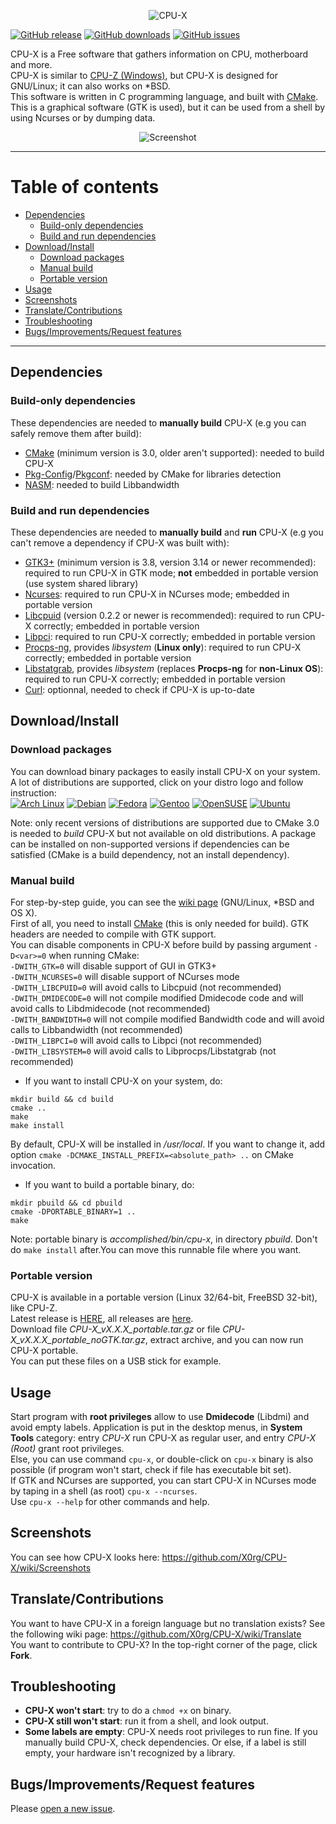 
<p align="center"><img src="https://github.com/X0rg/CPU-X/blob/master/data/icons/CPU-X_384x384.png" alt="CPU-X"></p>

[![GitHub release](https://img.shields.io/github/release/X0rg/CPU-X.svg)](https://github.com/X0rg/CPU-X)
[![GitHub downloads](https://img.shields.io/github/downloads/X0rg/CPU-X/latest/total.svg)](https://github.com/X0rg/CPU-X)
[![GitHub issues](https://img.shields.io/github/issues/X0rg/CPU-X.svg)](https://github.com/X0rg/CPU-X/issues)

CPU-X is a Free software that gathers information on CPU, motherboard and more.  
CPU-X is similar to [CPU-Z (Windows)](http://www.cpuid.com/softwares/cpu-z.html), but CPU-X is designed for GNU/Linux; it can also works on *BSD.  
This software is written in C programming language, and built with [CMake](http://www.cmake.org/).  
This is a graphical software (GTK is used), but it can be used from a shell by using Ncurses or by dumping data.

<p align="center"><img src="http://i.imgur.com/J6d04TP.png" alt="Screenshot"></p>

***

# Table of contents
* [Dependencies](#dependencies)
  * [Build-only dependencies](#build-only-dependencies)
  * [Build and run dependencies](#build-and-run-dependencies)
* [Download/Install](#downloadinstall)
  * [Download packages](#download-packages)
  * [Manual build](#manual-build)
  * [Portable version](#portable-version)
* [Usage](#usage)
* [Screenshots](#screenshots)
* [Translate/Contributions](#translatecontributions)
* [Troubleshooting](#troubleshooting)
* [Bugs/Improvements/Request features](#bugsimprovementsrequest-features)

***

## Dependencies

### Build-only dependencies

These dependencies are needed to **manually build** CPU-X (e.g you can safely remove them after build):
* [CMake](http://www.cmake.org/) (minimum version is 3.0, older aren't supported): needed to build CPU-X
* [Pkg-Config](http://www.freedesktop.org/wiki/Software/pkg-config/)/[Pkgconf](https://github.com/pkgconf/pkgconf): needed by CMake for libraries detection
* [NASM](http://www.nasm.us/): needed to build Libbandwidth


### Build and run dependencies

These dependencies are needed to **manually build** and **run** CPU-X (e.g you can't remove a dependency if CPU-X was built with):
* [GTK3+](http://www.gtk.org/) (minimum version is 3.8, version 3.14 or newer recommended): required to run CPU-X in GTK mode; **not** embedded in portable version (use system shared library)
* [Ncurses](http://www.gnu.org/software/ncurses/): required to run CPU-X in NCurses mode; embedded in portable version
* [Libcpuid](http://libcpuid.sourceforge.net/) (version 0.2.2 or newer is recommended): required to run CPU-X correctly; embedded in portable version
* [Libpci](http://mj.ucw.cz/sw/pciutils/): required to run CPU-X correctly; embedded in portable version
* [Procps-ng](http://sourceforge.net/projects/procps-ng/), provides *libsystem* (**Linux only**): required to run CPU-X correctly; embedded in portable version
* [Libstatgrab](http://www.i-scream.org/libstatgrab/), provides *libsystem* (replaces **Procps-ng** for **non-Linux OS**): required to run CPU-X correctly; embedded in portable version
* [Curl](http://curl.haxx.se/): optionnal, needed to check if CPU-X is up-to-date


## Download/Install

### Download packages

You can download binary packages to easily install CPU-X on your system. A lot of distributions are supported, click on your distro logo and follow instruction:  
[![Arch Linux](http://i.stack.imgur.com/ymaLV.png)](https://github.com/X0rg/CPU-X/wiki/%5BPackage%5D-Arch-Linux)
[![Debian](https://phrozensoft.com/uploads/2014/11/debian_logo.png)](https://github.com/X0rg/CPU-X/wiki/%5BPackage%5D-Debian)
[![Fedora](http://kivy.org/images/os_fedora.png)](https://github.com/X0rg/CPU-X/wiki/%5BPackage%5D-Fedora)
[![Gentoo](http://www.ltsp.org/images/distro/gentoo.png)](https://github.com/X0rg/CPU-X/wiki/%5BPackage%5D-Gentoo)
[![OpenSUSE](https://harmonyseq.files.wordpress.com/2010/10/opensuse-logo_design_mini.png)](https://github.com/X0rg/CPU-X/wiki/%5BPackage%5D-OpenSUSE)
[![Ubuntu](http://computriks.com/img/icon/ubuntu24.png)](https://github.com/X0rg/CPU-X/wiki/%5BPackage%5D-Ubuntu)

Note: only recent versions of distributions are supported due to CMake 3.0 is needed to *build* CPU-X but not available on old distributions. A package can be installed on non-supported versions if dependencies can be satisfied (CMake is a build dependency, not an install dependency).


### Manual build

For step-by-step guide, you can see the [wiki page](https://github.com/X0rg/CPU-X/wiki) (GNU/Linux, *BSD and OS X).  
First of all, you need to install [CMake](http://www.cmake.org/) (this is only needed for build).
GTK headers are needed to compile with GTK support.  
You can disable components in CPU-X before build by passing argument `-D<var>=0` when running CMake:  
`-DWITH_GTK=0` will disable support of GUI in GTK3+  
`-DWITH_NCURSES=0` will disable support of NCurses mode  
`-DWITH_LIBCPUID=0` will avoid calls to Libcpuid (not recommended)  
`-DWITH_DMIDECODE=0` will not compile modified Dmidecode code and will avoid calls to Libdmidecode (not recommended)  
`-DWITH_BANDWIDTH=0` will not compile modified Bandwidth code and will avoid calls to Libbandwidth (not recommended)  
`-DWITH_LIBPCI=0` will avoid calls to Libpci (not recommended)  
`-DWITH_LIBSYSTEM=0` will avoid calls to Libprocps/Libstatgrab (not recommended)  

* If you want to install CPU-X on your system, do:
```
mkdir build && cd build
cmake ..
make
make install
```
By default, CPU-X will be installed in */usr/local*. If you want to change it, add option `cmake -DCMAKE_INSTALL_PREFIX=<absolute_path> ..` on CMake invocation.

* If you want to build a portable binary, do:
```
mkdir pbuild && cd pbuild
cmake -DPORTABLE_BINARY=1 ..
make
```

Note: portable binary is *accomplished/bin/cpu-x*, in directory *pbuild*. Don't do `make install` after.You can move this runnable file where you want.


### Portable version

CPU-X is available in a portable version (Linux 32/64-bit, FreeBSD 32-bit), like CPU-Z.  
Latest release is [HERE](https://github.com/X0rg/CPU-X/releases/latest), all releases are [here](https://github.com/X0rg/CPU-X/releases).  
Download file *CPU-X_vX.X.X_portable.tar.gz* or file *CPU-X_vX.X.X_portable_noGTK.tar.gz*, extract archive, and you can now run CPU-X portable.  
You can put these files on a USB stick for example.


## Usage

Start program with **root privileges** allow to use **Dmidecode** (Libdmi) and avoid empty labels.
Application is put in the desktop menus, in **System Tools** category: entry *CPU-X* run CPU-X as regular user, and entry *CPU-X (Root)* grant root privileges.  
Else, you can use command `cpu-x`, or double-click on `cpu-x` binary is also possible (if program won't start, check if file has executable bit set).  
If GTK and NCurses are supported, you can start CPU-X in NCurses mode by taping in a shell (as root) `cpu-x --ncurses`.  
Use `cpu-x --help` for other commands and help.


## Screenshots

You can see how CPU-X looks here:
https://github.com/X0rg/CPU-X/wiki/Screenshots


## Translate/Contributions

You want to have CPU-X in a foreign language but no translation exists? See the following wiki page:
https://github.com/X0rg/CPU-X/wiki/Translate  
You want to contribute to CPU-X? In the top-right corner of the page, click **Fork**.


## Troubleshooting

* **CPU-X won't start**: try to do a `chmod +x` on binary.
* **CPU-X still won't start**: run it from a shell, and look output.
* **Some labels are empty**: CPU-X needs root privileges to run fine. If you manually build CPU-X, check dependencies. Or else, if a label is still empty, your hardware isn't recognized by a library.


## Bugs/Improvements/Request features

Please [open a new issue](https://github.com/X0rg/CPU-X/issues/new).
